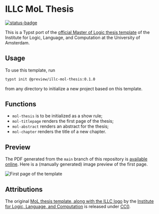 # ILLC MoL Thesis

[![status-badge](https://ci.codeberg.org/api/badges/14184/status.svg)](https://ci.codeberg.org/repos/14184)

This is a Typst port of the [official Master of Logic thesis
template](https://codeberg.org/m4lvin/illc-mol-thesis-template) of the
Institute for Logic, Language, and Computation at the University of Amsterdam.

## Usage

To use this template, run

```bash
typst init @preview/illc-mol-thesis:0.1.0
```

from any directory to initialize a new project based on this template.

## Functions

- `mol-thesis` is to be initialized as a show rule;
- `mol-titlepage` renders the first page of the thesis;
- `mol-abstract` renders an abstract for the thesis;
- `mol-chapter` renders the title of a new chapter.

## Preview

The PDF generated from the `main` branch of this repository is [available
online](https://foxy.codeberg.page/illc-mol-thesis/main.pdf). Here is a
(manually generated) image preview of the first page.

![First page of the
template](https://codeberg.org/foxy/illc-mol-thesis/raw/branch/main/img/thumbnail.png)

## Attributions

The original [MoL thesis
template, along with the ILLC
logo](https://codeberg.org/m4lvin/illc-mol-thesis-template) by the [Institute
for Logic, Language, and Computation](https://illc.uva.nl) is released under
[CC0](https://creativecommons.org/publicdomain/zero/1.0/).
